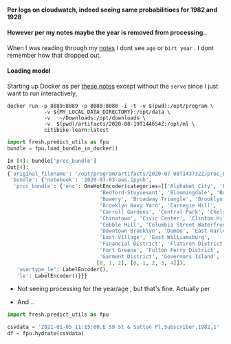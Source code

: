 

#### Per logs on cloudwatch, indeed seeing same probabilitioes  for 1982 and 1928

#### However per my notes maybe the year is removed from processing..
When I was reading through my [notes](https://github.com/namoopsoo/learn-citibike/blob/master/docs/common_tasks.md#mapping-xgboost-model-features-to-names)  I dont see `age` or `birt year` . I dont remember how that dropped out.

#### Loading model

Starting up Docker  as per [these notes](https://github.com/namoopsoo/learn-citibike/blob/master/notes/2020-06-07-local-docker-notes.md#adding-in-model-serving-too) except without the `serve` since I just want to run interactively,

```
docker run -p 8889:8889 -p 8080:8080 -i -t -v $(pwd):/opt/program \
            -v ${MY_LOCAL_DATA_DIRECTORY}:/opt/data \
            -v   ~/Downloads:/opt/downloads \
            -v  $(pwd)/artifacts/2020-08-19T144654Z:/opt/ml \
            citibike-learn:latest
```

```python
import fresh.predict_utils as fpu
bundle = fpu.load_bundle_in_docker()

In [4]: bundle['proc_bundle']
Out[4]:
{'original_filename': '/opt/program/artifacts/2020-07-08T143732Z/proc_bundle.joblib',
 'bundle': {'notebook': '2020-07-03-aws.ipynb',
  'proc_bundle': {'enc': OneHotEncoder(categories=[['Alphabet City', 'Battery Park City',
                              'Bedford-Stuyvesant', 'Bloomingdale', 'Boerum Hill',
                              'Bowery', 'Broadway Triangle', 'Brooklyn Heights',
                              'Brooklyn Navy Yard', 'Carnegie Hill',
                              'Carroll Gardens', 'Central Park', 'Chelsea',
                              'Chinatown', 'Civic Center', 'Clinton Hill',
                              'Cobble Hill', 'Columbia Street Waterfront District',
                              'Downtown Brooklyn', 'Dumbo', 'East Harlem',
                              'East Village', 'East Williamsburg',
                              'Financial District', 'Flatiron District',
                              'Fort Greene', 'Fulton Ferry District',
                              'Garment District', 'Governors Island', 'Gowanus', ...],
                             [0, 1, 2], [0, 1, 2, 3, 4]]),
   'usertype_le': LabelEncoder(),
   'le': LabelEncoder()}}}

```
* Not seeing processing for the year/age , but that's fine. Actually per 

* And ..

```python
import fresh.predict_utils as fpu

csvdata = '2021-01-05 11:15:00,E 59 St & Sutton Pl,Subscriber,1982,1'
df = fpu.hydrate(csvdata)

```

